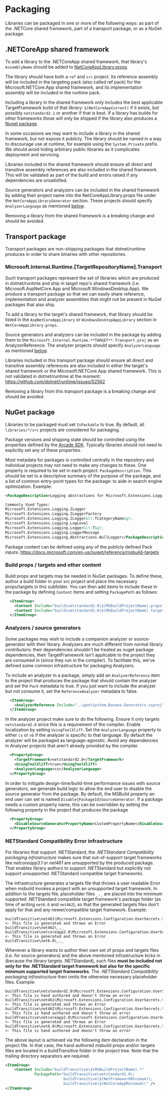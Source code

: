 # Packaging

Libraries can be packaged in one or more of the following ways: as part of the .NETCore shared framework, part of a transport package, or as a NuGet package.

## .NETCoreApp shared framework

To add a library to the .NETCoreApp shared framework, that library's `AssemblyName` should be added to [NetCoreAppLibrary.props](../../src/libraries/NetCoreAppLibrary.props)

The library should have both a `ref` and `src` project. Its reference assembly will be included in the targeting pack (also called ref pack) for the Microsoft.NETCore.App shared framework, and its implementation assembly will be included in the runtime pack.

Including a library in the shared framework only includes the best applicable TargetFramework build of that library: `$(NetCoreAppCurrent)` if it exists, but possibly `netstandard2.1` or another if that is best. If a library has builds for other frameworks those will only be shipped if the library also produces a [Nuget package](#nuget-package).

In some occasions we may want to include a library in the shared framework, but not expose it publicly. The library should be named in a way to discourage use at runtime, for example using the `System.Private` prefix. We should avoid hiding arbitrary public libraries as it complicates deployment and servicing.

Libraries included in the shared framework should ensure all direct and transitive assembly references are also included in the shared framework. This will be validated as part of the build and errors raised if any dependencies are unsatisfied.

Source generators and analyzers can be included in the shared framework by adding their project name into the NetCoreAppLibrary.props file under the `NetCoreAppLibraryGenerator` section. These projects should specify `AnalyzerLanguage` as mentioned [below](#analyzers--source-generators).

Removing a library from the shared framework is a breaking change and should be avoided.

## Transport package

Transport packages are non-shipping packages that dotnet/runtime produces in order to share binaries with other repositories.

### Microsoft.Internal.Runtime.**[TargetRepositoryName]**.Transport

Such transport packages represent the set of libraries which are produced in dotnet/runtime and ship in target repo's shared framework (i.e. Microsoft.AspNetCore.App and Microsoft.WindowsDesktop.App). We produce a transport package so that we can easily share reference, implementation and analyzer assemblies that might not be present in NuGet packages that also ship.

To add a library to the target's shared framework, that library should be listed in the `AspNetCoreAppLibrary` or `WindowsDesktopAppLibrary` section in `NetCoreAppLibrary.props`.

Source generators and analyzers can be included in the package by adding them to the `Microsoft.Internal.Runtime.**TARGET**.Transport.proj` as an AnalyzerReference. The analyzer projects should specify `AnalyzerLanguage` as mentioned [below](#analyzers--source-generators).

Libraries included in this transport package should ensure all direct and transitive assembly references are also included in either the target's shared framework or the Microsoft.NETCore.App shared framework. This is not validated in dotnet/runtime at the moment: https://github.com/dotnet/runtime/issues/52562

Removing a library from this transport package is a breaking change and should be avoided.

## NuGet package

Libraries to be packaged must set `IsPackable` to true. By default, all `libraries/*/src` projects are considered for packaging.

Package versions and shipping state should be controlled using the properties defined by the [Arcade SDK](https://github.com/dotnet/arcade/blob/master/Documentation/ArcadeSdk.md#project-properties-defined-by-the-sdk). Typically libraries should not need to explicitly set any of these properties.

Most metadata for packages is controlled centrally in the repository and individual projects may not need to make any changes to these. One property is required to be set in each project: `PackageDescription`. This should be set to a descriptive summary of the purpose of the package, and a list of common entry-point types for the package: to aide in search engine optimization. Example:
```xml
<PackageDescription>Logging abstractions for Microsoft.Extensions.Logging.

Commonly Used Types:
Microsoft.Extensions.Logging.ILogger
Microsoft.Extensions.Logging.ILoggerFactory
Microsoft.Extensions.Logging.ILogger&lt;TCategoryName&gt;
Microsoft.Extensions.Logging.LogLevel
Microsoft.Extensions.Logging.Logger&lt;T&gt;
Microsoft.Extensions.Logging.LoggerMessage
Microsoft.Extensions.Logging.Abstractions.NullLogger</PackageDescription>
```

Package content can be defined using any of the publicly defined Pack inputs: https://docs.microsoft.com/en-us/nuget/reference/msbuild-targets

### Build props / targets and other content

Build props and targets may be needed in NuGet packages. To define these, author a build folder in your src project and place the necessary props/targets in this subfolder. You can then add items to include these in the package by defining `Content` items and setting `PackagePath` as follows:
```xml
  <ItemGroup>
    <Content Include="build\netstandard2.0\$(MSBuildProjectName).props" PackagePath="%(Identity)" />
    <Content Include="build\netstandard2.0\$(MSBuildProjectName).targets" PackagePath="%(Identity)" />
  </ItemGroup>
```

### Analyzers / source generators

Some packages may wish to include a companion analyzer or source-generator with their library. Analyzers are much different from normal library contributors: their dependencies shouldn't be treated as nuget package dependencies, their TargetFramework isn't applicable to the project they are consumed in (since they run in the compiler). To facilitate this, we've defined some common infrastructure for packaging Analyzers.

To include an analyzer in a package, simply add an `AnalyzerReference` item to the project that produces the package that should contain the analyzer and set the `Pack` metadata to true. If you just want to include the analyzer but not consume it, set the `ReferenceAnalyzer` metadata to false.
```xml
  <ItemGroup>
    <AnalyzerReference Include="..\gen\System.Banana.Generators.csproj" Pack="true" ReferenceAnalyzer="false" />
  </ItemGroup>
```

In the analyzer project make sure to do the following. Ensure it only targets `netstandard2.0` since this is a requirement of the compiler. Enable localization by setting `UsingToolXliff`. Set the `AnalyzerLanguage` property to either `cs` or `vb` if the analyzer is specific to that language. By default the analyzer will be packaged as language-agnostic. Avoid any dependencies in Analyzer projects that aren't already provided by the compiler.
```xml
  <PropertyGroup>
    <TargetFramework>netstandard2.0</TargetFramework>
    <UsingToolXliff>true</UsingToolXliff>
    <AnalyzerLanguage>cs</AnalyzerLanguage>
  </PropertyGroup>
```

In order to mitigate design-time/build-time performance issues with source generators, we generate build logic to allow the end user to disable the source generator from the package. By default, the MSBuild property an end user can set is named `Disable{PackageId}SourceGenerator`. If a package needs a custom property name, this can be overridden by setting the following property in the project that produces the package
```xml
  <PropertyGroup>
    <DisableSourceGeneratorPropertyName>CustomPropertyName</DisableSourceGeneratorPropertyName>
  </PropertyGroup>
```

### NETStandard Compatibility Error infrastructure
For libraries that support .NETStandard, the _.NETStandard Compatibility packaging infrastructure_ makes sure that out-of-support target frameworks like _netcoreapp3.1_ or _net461_ are unsupported by the produced package. That enables library authors to support .NETStandard but explicitly not support unsupported .NETStandard compatible target frameworks.

The infrastructure generates a targets file that throws a user readable Error when msbuild invokes a project with an unsupported target framework. In addition to the targets file, placeholder files `_._` are placed into the minimum supported .NETStandard compatible target framework's package folder (as time of writing `net6.0` and `net462`), so that the generated targets files don't apply for that and any newer/compatible target framework. Example:

```
buildTransitive\net461\Microsoft.Extensions.Configuration.UserSecrets.targets            <- This file is generated and throws an Error
buildTransitive\net462\_._
buildTransitive\netcoreapp2.0\Microsoft.Extensions.Configuration.UserSecrets.targets     <- This file is generated and throws an Error
buildTransitive\net6.0\_._
```

Whenever a library wants to author their own set of props and targets files (i.e. for source generators) and the above mentioned infrastructure kicks in (because the library targets .NETStandard), such files **must be included not only for the .NETStandard target framework but also for the specific minimum supported target frameworks**. The _.NETStandard Compatibility packaging infrastructure_ then omits the otherwise necessary placeholder files. Example:

```
buildTransitive\netstandard2.0\Microsoft.Extensions.Configuration.UserSecrets.targets    <- This file is hand authored and doesn't throw an error
buildTransitive\net461\Microsoft.Extensions.Configuration.UserSecrets.targets            <- This file is generated and throws an Error
buildTransitive\net462\Microsoft.Extensions.Configuration.UserSecrets.targets            <- This file is hand authored and doesn't throw an error
buildTransitive\netcoreapp2.0\Microsoft.Extensions.Configuration.UserSecrets.targets     <- This file is generated and throws an Error
buildTransitive\net6.0\Microsoft.Extensions.Configuration.UserSecrets.targets            <- This file is hand authored and doesn't throw an error
```

The above layout is achieved via the following item declaration in the project file. In that case, the hand authored msbuild props and/or targets files are located in a buildTransitive folder in the project tree. Note that the trailing directory separators are required.

```xml
<ItemGroup>
    <Content Include="buildTransitive\$(MSBuildProjectName).*"
             PackagePath="buildTransitive\netstandard2.0\;
                          buildTransitive\$(NetFrameworkMinimum)\;
                          buildTransitive\$(NetCoreAppMinimum)\" />
</ItemGroup>
```
